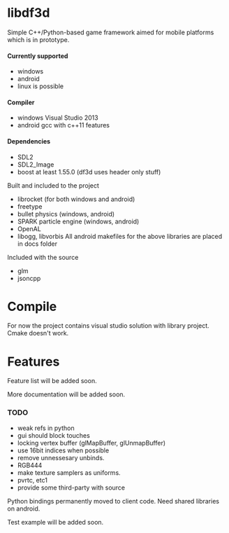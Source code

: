 libdf3d
=======
Simple C++/Python-based game framework aimed for mobile platforms which is in prototype.

#### Currently supported
* windows
* android
* linux is possible

#### Compiler
* windows Visual Studio 2013
* android gcc with c++11 features

#### Dependencies
* SDL2
* SDL2_Image
* boost at least 1.55.0 (df3d uses header only stuff)

Built and included to the project
* librocket (for both windows and android)
* freetype
* bullet physics (windows, android)
* SPARK particle engine (windows, android)
* OpenAL
* libogg, libvorbis
All android makefiles for the above libraries are placed in docs folder

Included with the source
* glm
* jsoncpp

Compile
=======

For now the project contains visual studio solution with library project. Cmake doesn't work.

Features
========
Feature list will be added soon.

More documentation will be added soon.

### TODO

* weak refs in python
* gui should block touches
* locking vertex buffer (glMapBuffer, glUnmapBuffer)
* use 16bit indices when possible
* remove unnessesary unbinds.
* RGB444
* make texture samplers as uniforms.
* pvrtc, etc1
* provide some third-party with source

Python bindings permanently moved to client code. Need shared libraries on android.

Test example will be added soon.